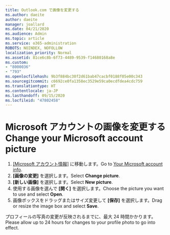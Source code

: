 ```yaml
---
title: Outlook.com で画像を変更する
ms.author: daeite
author: daeite
manager: joallard
ms.date: 04/21/2020
ms.audience: Admin
ms.topic: article
ms.service: o365-administration
ROBOTS: NOINDEX, NOFOLLOW
localization_priority: Normal
ms.assetid: 81ce6c8b-6f73-4489-9539-f14680168a8e
ms.custom:
- "8000036"
- "793"
ms.openlocfilehash: 9b3f884bc30f2d61bab47cacbf0188f05e00c343
ms.sourcegitcommit: c6692ce0fa1358ec3529e59ca0ecdfdea4cdc759
ms.translationtype: HT
ms.contentlocale: ja-JP
ms.lasthandoff: 09/15/2020
ms.locfileid: "47802458"
---
```

# <a name="change-your-microsoft-account-picture"></a><span data-ttu-id="dcddc-102">Microsoft アカウントの画像を変更する</span><span class="sxs-lookup"><span data-stu-id="dcddc-102">Change your Microsoft account picture</span></span>

1. <span data-ttu-id="dcddc-103">[[Microsoft アカウント情報]](https://go.microsoft.com/fwlink/p/?linkid=860841) に移動します。</span><span class="sxs-lookup"><span data-stu-id="dcddc-103">Go to [Your Microsoft account info](https://go.microsoft.com/fwlink/p/?linkid=860841).</span></span>
2. <span data-ttu-id="dcddc-104">**[画像の変更]** を選択します。</span><span class="sxs-lookup"><span data-stu-id="dcddc-104">Select **Change picture**.</span></span>
3. <span data-ttu-id="dcddc-105">**[新しい画像]** を選択します。</span><span class="sxs-lookup"><span data-stu-id="dcddc-105">Select **New picture**.</span></span>
4. <span data-ttu-id="dcddc-106">使用する画像を選んで **[開く]** を選択します。</span><span class="sxs-lookup"><span data-stu-id="dcddc-106">Choose the picture you want to use and select **Open**.</span></span>
5. <span data-ttu-id="dcddc-107">画像ボックスをドラッグまたはサイズ変更して **[保存]** を選択します。</span><span class="sxs-lookup"><span data-stu-id="dcddc-107">Drag or resize the image box and select **Save**.</span></span>

<span data-ttu-id="dcddc-108">プロフィールの写真の変更が反映されるまでに、最大 24 時間かかります。</span><span class="sxs-lookup"><span data-stu-id="dcddc-108">Please allow up to 24 hours for changes to your profile photo to go into effect.</span></span>